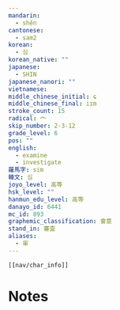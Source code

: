 ```yaml
---
mandarin:
  - shěn
cantonese:
  - sam2
korean:
  - 심
korean_native: ""
japanese:
  - SHIN
japanese_nanori: ""
vietnamese:
middle_chinese_initial: ɕ
middle_chinese_final: iɪm
stroke_count: 15
radical: 宀
skip_number: 2-3-12
grade_level: 6
pos: ""
english:
  - examine
  - investigate
羅馬字: sim
韓文: 심
joyo_level: 高等
hsk_level: ""
hanmun_edu_level: 高等
danayo_id: 6441
mc_id: 893
graphemic_classification: 會意
stand_in: 審査
aliases:
  - 审
---
```

```meta-bind-embed
[[nav/char_info]]
```

# Notes
